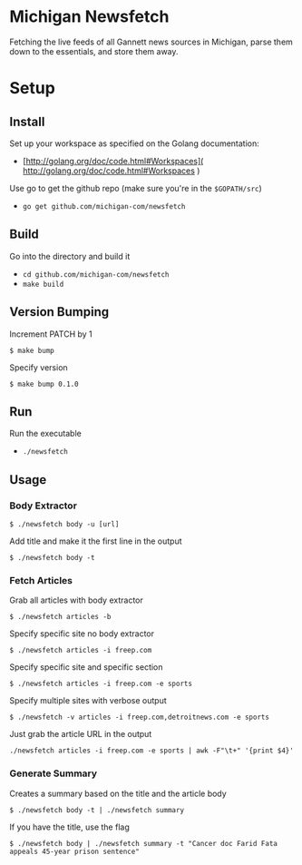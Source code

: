 # Michigan Newsfetch
Fetching the live feeds of all Gannett news sources in Michigan, parse them down to the essentials, and store them away.

# Setup
## Install
Set up your workspace as specified on the Golang documentation:
* [http://golang.org/doc/code.html#Workspaces]( http://golang.org/doc/code.html#Workspaces )

Use go to get the github repo (make sure you're in the `$GOPATH/src`)
* `go get github.com/michigan-com/newsfetch`


## Build
Go into the directory and build it
* `cd github.com/michigan-com/newsfetch`
* `make build`

## Version Bumping
Increment PATCH by 1
```
$ make bump
```

Specify version
```
$ make bump 0.1.0
```

## Run
Run the executable
* `./newsfetch`

## Usage

### Body Extractor

```
$ ./newsfetch body -u [url]
```

Add title and make it the first line in the output

```
$ ./newsfetch body -t
```

### Fetch Articles

Grab all articles with body extractor

```
$ ./newsfetch articles -b
```

Specify specific site no body extractor
```
$ ./newsfetch articles -i freep.com
```

Specify specific site and specific section
```
$ ./newsfetch articles -i freep.com -e sports
```

Specify multiple sites with verbose output
```
$ ./newsfetch -v articles -i freep.com,detroitnews.com -e sports
```

Just grab the article URL in the output
```
./newsfetch articles -i freep.com -e sports | awk -F"\t+" '{print $4}'
```

### Generate Summary

Creates a summary based on the title and the article body

```
$ ./newsfetch body -t | ./newsfetch summary
```

If you have the title, use the flag

```
$ ./newsfetch body | ./newsfetch summary -t "Cancer doc Farid Fata appeals 45-year prison sentence"
```



